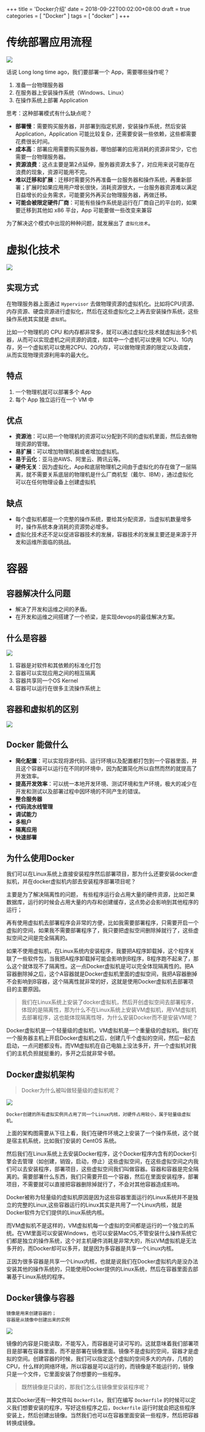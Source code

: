 +++
title = 'Docker介绍'
date = 2018-09-22T00:02:00+08:00
draft = true
categories = [ "Docker" ]
tags = [ "docker" ]
+++

# 传统部署应用流程

![](/images/docker/docker/1.png)

话说 Long long time ago，我们要部署一个 App，需要哪些操作呢？
1. 准备一台物理服务器
2. 在服务器上安装操作系统（Windows、Linux）
3. 在操作系统上部署 Application

思考：这种部署模式有什么缺点呢？

- **部署慢**：需要购买服务器，并部署到指定机房，安装操作系统，然后安装 Application，Application 可能比较复杂，还需要安装一些依赖，这些都需要花费很长时间。
- **成本高**：部署应用需要购买服务器，哪怕部署的应用消耗的资源非常少，它也需要一台物理服务器。
- **资源浪费**：这点主要是第2点延伸，服务器资源太多了，对应用来说可能存在浪费的现象，资源可能用不完。
- **难以迁移和扩展**：迁移时需要另外再准备一台服务器和操作系统，再重新部署；扩展时如果应用用户增长很快，消耗资源很大，一台服务器资源难以满足日益增长的业务需求，可能要另外再买台物理服务器，再做迁移。
- **可能会被限定硬件厂商**：可能有些操作系统是运行在厂商自己的平台的，如果要迁移到其他如 x86 平台，App 可能要做一些改变来兼容

为了解决这个模式中出现的种种问题，就发展出了 `虚拟化技术`。

# 虚拟化技术

![](/images/docker/2.jpg)

## 实现方式

在物理服务器上面通过 `Hypervisor` 去做物理资源的虚拟机化。比如将CPU资源、内存资源、硬盘资源进行虚拟化，然后在这些虚拟化之上再去安装操作系统，这些操作系统其实就是 `虚拟机`。

比如一个物理机的 CPU 和内存都非常多，就可以通过虚拟化技术就虚拟出多个机器，从而可以实现虚机之间资源的调度，如其中一个虚机可以使用 1CPU、1G内存，另一个虚拟机可以使用2CPU、2G内存，可以做物理资源的限定以及调度，从而实现物理资源利用率的最大化。

## 特点
1. 一个物理机就可以部署多个 App
2. 每个 App 独立运行在一个 VM 中

## 优点
- **资源池**：可以把一个物理机的资源可以分配到不同的虚拟机里面，然后去做物理资源的管理。
- **易扩展**：可以增加物理机器或者增加虚拟机。
- **易于云化**：亚马逊AWS、阿里云、腾讯云等。
- **硬件无关**：因为虚拟化，App和底层物理机之间由于虚拟化的存在做了一层隔离，就不需要关系底层的物理机是什么厂商机型（戴尔、IBM），通过虚拟化可以在任何物理设备上创建虚拟机

## 缺点

- 每个虚拟机都是一个完整的操作系统，要给其分配资源，当虚拟机数量增多时，操作系统本身消耗的资源势必增多。
- 虚拟化技术还不足以促进容器技术的发展，容器技术的发展主要还是来源于开发和运维所面临的挑战。

# 容器

## 容器解决什么问题

- 解决了开发和运维之间的矛盾。
- 在开发和运维之间搭建了一个桥梁，是实现devops的最佳解决方案。

## 什么是容器

![](/images/docker/docker/3.png)

1. 容器是对软件和其依赖的标准化打包
2. 容器可以实现应用之间的相互隔离
3. 容器共享同一个OS Kernel
4. 容器可以运行在很多主流操作系统上

## 容器和虚拟机的区别

![](/images/docker/docker/4.jpg)

[](/images/docker/docker/5.png)

## Docker 能做什么

- **简化配置**：可以实现将源代码、运行环境以及配置都打包到一个容器里面，并且这个容器可以运行在不同的环境中，因为配置简化所以自然而然的就提高了开发效率。
- **提高开发效率**：可以统一本地开发环境、测试环境和生产环境，极大的减少在开发和测试以及部署过程中因环境的不同产生的错误。
- **整合服务器**
- **代码流水线管理**
- **调试能力**
- **多租户**
- **隔离应用**
- **快速部署**

    
## 为什么使用Docker

我们可以在Linux系统上直接安装程序然后部署项目，那为什么还要安装docker虚拟机，并在docker虚拟机内部去安装程序部署项目呢？

主要是为了解决隔离性的问题， 有些程序运行会占用大量的硬件资源，比如芒果数据库，运行的时候会占用大量的内存和创建缓存，这点势必会影响到其他程序的运行；

再有使用虚拟机去部署程序会非常的方便，比如我需要部署程序，只需要开启一个虚拟的空间，如果我不需要部署程序了，我只要把虚拟空间删除掉就行了，这些虚拟空间之间是完全隔离的。

如果不使用虚拟机，在Linux系统内安装程序，我要把A程序卸载掉，这个程序关联了一些软件包，当我把A程序卸载掉可能会影响到B程序，B程序跑不起来了，那么这个就体现不了隔离性。这一点Docker虚拟机是可以完全体现隔离性的。把A容器删除掉之后，这个A容器就是Docker虚拟机里面的虚拟空间，我把A容器删掉不会影响到B容器，这个隔离性就非常的好，这就是使用Docker虚拟机去部署项目的主要原因。


> 我们在Linux系统上安装了docker虚拟机，然后开创虚拟空间去部署程序，体现的是隔离性，那为什么不在Linux系统上安装VM虚拟机，用VM虚拟机去部署程序，这也能体现隔离性呀，为什么安装Docker而不是安装VM呢？

Docker虚拟机是一个轻量级的虚拟机，VM虚拟机是一个重量级的虚拟机。我们在一个服务器主机上开启Docker虚拟机之后，创建几千个虚拟的空间，然后一起去启动，一点问题都没有。而VM虚拟机在自己电脑上没法多开，开一个虚拟机对我们的主机负担就挺重的，多开之后就非常卡顿。

## Docker虚拟机架构

> Docker为什么被叫做轻量级的虚拟机呢？

![](/images/docker/1.png)

    Docker创建的所有虚拟实例共占用了同一个Linux内核，对硬件占用较小，属于轻量级虚拟机。

上面的架构图需要从下往上看，我们在硬件环境之上安装了一个操作系统，这个就是宿主机系统，比如我们安装的 CentOS 系统。

然后我们在Linux系统上去安装Docker程序，这个Docker程序内含有的Docker引擎会去管理（如创建，销毁，启动，停止）这些虚拟空间，在这些虚拟空间之内我们可以去安装程序，部署项目，这些虚拟空间我们叫做容器。容器和容器是完全隔离的。需要部署什么东西，我们只需要开启一个容器，然后在里面安装程序，部署项目，不需要就可以直接把容器删除掉就行了，不会对其他容器造成影响。

Docker被称为轻量级的虚拟机原因是因为这些容器里面运行的Linux系统并不是独立的完整的Linux,这些容器运行的Linux其实是共用了一个Linux内核，就是Docker软件为它们提供的Linux系统内核。

而VM虚拟机不是这样的，VM虚拟机每一个虚拟的空间都是运行的一个独立的系统。在VM里面可以安装Windows，也可以安装MacOS,不管安装什么操作系统它们都是独立的操作系统，这个对主机硬件消耗是非常大的，所以VM虚拟机是无法多开的，而Docker却可以多开，就是因为多容器是共享一个Linux内核。

正因为很多容器是共享一个Linux内核，也就是说我们在Docker虚拟机内是没办法安装其他的操作系统的，只能使用Docker提供的Linux系统，然后在容器里面去部署基于Linux系统的程序。   

## Docker镜像与容器

    镜像是用来创建容器的；
    容器是从镜像中创建出来的实例

![](/images/docker/223.png)

镜像的内容是只能读取，不能写入，而容器是可读可写的。这就意味着我们部署项目是部署在容器里面，而不是部署在镜像里面。镜像不是虚拟的空间，容器才是虚拟的空间。创建容器的时候，我们可以指定这个虚拟的空间多大的内存，几核的CPU，什么样的网络环境，所以容器是可以运行的，而镜像是不能运行的，镜像只是一个文件，它里面安装了你想要的一些程序。

> 既然镜像是只读的，那我们怎么往镜像里安装程序呢？

其实Docker还有一种文件叫 `DockerFile`，我们在编写 `Dockerfile` 的时候可以定义我们想要安装的程序，写好这些程序之后，`Dockerfile` 运行时就会把这些程序安装上，然后创建出镜像。当然我们也可以在容器里面安装一些程序，然后把容器转换成镜像。








